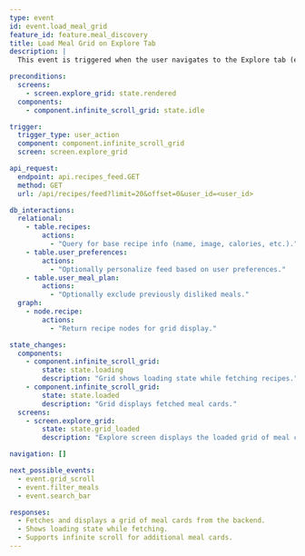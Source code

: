 ```yaml
---
type: event
id: event.load_meal_grid
feature_id: feature.meal_discovery
title: Load Meal Grid on Explore Tab
description: |
  This event is triggered when the user navigates to the Explore tab (either initially or via bottom navigation). The app loads a default grid of meal cards by fetching a curated or personalized list of recipes from the backend.

preconditions:
  screens:
    - screen.explore_grid: state.rendered
  components:
    - component.infinite_scroll_grid: state.idle

trigger:
  trigger_type: user_action
  component: component.infinite_scroll_grid
  screen: screen.explore_grid

api_request:
  endpoint: api.recipes_feed.GET
  method: GET
  url: /api/recipes/feed?limit=20&offset=0&user_id=<user_id>

db_interactions:
  relational:
    - table.recipes:
        actions:
          - "Query for base recipe info (name, image, calories, etc.)."
    - table.user_preferences:
        actions:
          - "Optionally personalize feed based on user preferences."
    - table.user_meal_plan:
        actions:
          - "Optionally exclude previously disliked meals."
  graph:
    - node.recipe:
        actions:
          - "Return recipe nodes for grid display."

state_changes:
  components:
    - component.infinite_scroll_grid:
        state: state.loading
        description: "Grid shows loading state while fetching recipes."
    - component.infinite_scroll_grid:
        state: state.loaded
        description: "Grid displays fetched meal cards."
  screens:
    - screen.explore_grid:
        state: state.grid_loaded
        description: "Explore screen displays the loaded grid of meal cards."

navigation: []

next_possible_events:
  - event.grid_scroll
  - event.filter_meals
  - event.search_bar

responses:
  - Fetches and displays a grid of meal cards from the backend.
  - Shows loading state while fetching.
  - Supports infinite scroll for additional meal cards.
---
```

